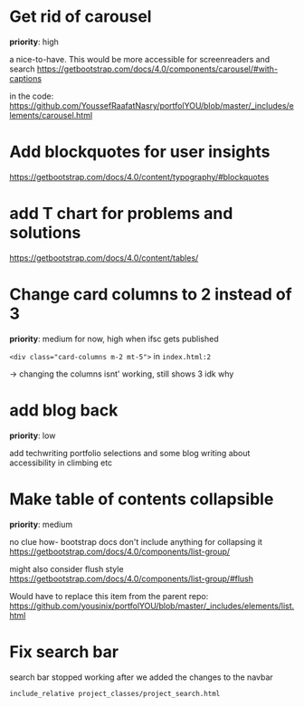 # Get rid of carousel

**priority**: high

a nice-to-have. This would be more accessible for screenreaders and search https://getbootstrap.com/docs/4.0/components/carousel/#with-captions

in the code: https://github.com/YoussefRaafatNasry/portfolYOU/blob/master/_includes/elements/carousel.html

# Add blockquotes for user insights
https://getbootstrap.com/docs/4.0/content/typography/#blockquotes

# add T chart for problems and solutions
https://getbootstrap.com/docs/4.0/content/tables/

# Change card columns to 2 instead of 3

**priority**: medium for now, high when ifsc gets published

`<div class="card-columns m-2 mt-5">` in `index.html:2`

-> changing the columns isnt' working, still shows 3 idk why

# add blog back

**priority**: low

add techwriting portfolio selections and some blog writing about accessibility in climbing etc 


# Make table of contents collapsible

**priority**: medium

no clue how- bootstrap docs don't include anything for collapsing it https://getbootstrap.com/docs/4.0/components/list-group/

might also consider flush style https://getbootstrap.com/docs/4.0/components/list-group/#flush

Would have to replace this item from the parent repo: https://github.com/yousinix/portfolYOU/blob/master/_includes/elements/list.html

# Fix search bar

search bar stopped working after we added the changes to the navbar
```
include_relative project_classes/project_search.html

```